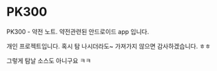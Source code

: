 PK300
=====

PK300 - 약전 노트.
약전관련된 안드로이드 app 입니다.

개인 프로젝트입니다.
혹시 탐 나시더라도~ 가져가지 않으면 감사하겠습니다. ㅎㅎ

그렇게 탐날 소스도 아니구요 ㅋㅋ
